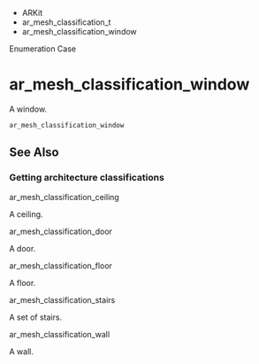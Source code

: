 

- ARKit
- ar_mesh_classification_t
-  ar_mesh_classification_window 

Enumeration Case

# ar_mesh_classification_window

A window.

``` source
ar_mesh_classification_window
```

## See Also

### Getting architecture classifications

ar_mesh_classification_ceiling

A ceiling.

ar_mesh_classification_door

A door.

ar_mesh_classification_floor

A floor.

ar_mesh_classification_stairs

A set of stairs.

ar_mesh_classification_wall

A wall.

